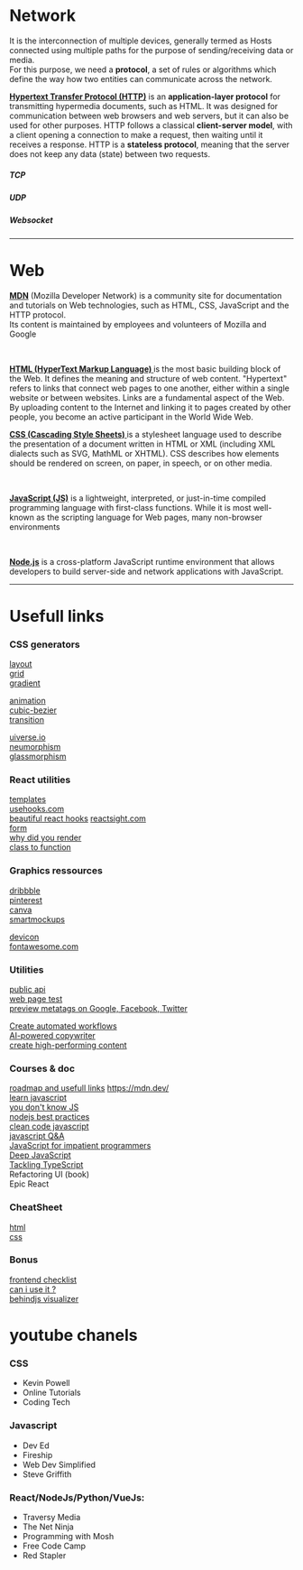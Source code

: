 
# Network
It is the interconnection of multiple devices, generally termed as Hosts connected using multiple paths for the purpose of sending/receiving data or media.  
For this purpose, we need a **protocol**, a set of rules or algorithms which define the way how two entities can communicate across the network.


**[Hypertext Transfer Protocol (HTTP)](web-network/http.md)** is an **application-layer protocol** for transmitting hypermedia documents, such as HTML. It was designed for communication between web browsers and web servers, but it can also be used for other purposes. 
HTTP follows a classical **client-server model**, with a client opening a connection to make a request, then waiting until it receives a response. HTTP is a **stateless protocol**, meaning that the server does not keep any data (state) between two requests.

##### TCP
##### UDP 
##### Websocket
---
# Web 
**[MDN](web-network/MDN.md)** (Mozilla Developer Network) is a community site for documentation and tutorials on Web technologies, such as HTML, CSS, JavaScript and the HTTP protocol.   
Its content is maintained by employees and volunteers of Mozilla and Google

<br/>

**[HTML (HyperText Markup Language) ](web-network/html.md)**  is the most basic building block of the Web. It defines the meaning and structure of web content. "Hypertext" refers to links that connect web pages to one another, either within a single website or between websites. Links are a fundamental aspect of the Web. By uploading content to the Internet and linking it to pages created by other people, you become an active participant in the World Wide Web.

**[CSS (Cascading Style Sheets) ](web-network/css.md)** is a stylesheet language used to describe the presentation of a document written in HTML or XML (including XML dialects such as SVG, MathML or XHTML). CSS describes how elements should be rendered on screen, on paper, in speech, or on other media.

<br/>

**[JavaScript (JS)](web-network/modern-javascript.md)** is a lightweight, interpreted, or just-in-time compiled programming language with first-class functions. While it is most well-known as the scripting language for Web pages, many non-browser environments

<br/>

**[Node.js](web-network/node.md)** is a cross-platform JavaScript runtime environment that allows developers to build server-side and network applications with JavaScript.



---



# Usefull links

### CSS generators
[layout](https://layout.bradwoods.io)  
[grid](https://cssgrid-generator.netlify.app)  
[gradient](https://t.co/T3e5HMeGlE) 

[animation](https://animista.net/ )  
[cubic-bezier](https://cubic-bezier.com)  
[transition](https://www.transition.style/)  


[uiverse.io](https://uiverse.io/)  
[neumorphism](https://t.co/NkFoyRwctK)  
[glassmorphism](https://t.co/C7wlmOI9jm)   
 
### React utilities
[templates](https://mui.com/templates/)  
[usehooks.com](https://usehooks.com)  
[beautiful react hooks](https://github.com/antonioru/beautiful-react-hooks)
[reactsight.com](https://reactsight.com)  
[form](https://formik.org)  
[why did you render](https://github.com/welldone-software/why-did-you-render)  
[class to function](https://wattenberger.com/blog/react-hooks)  
### Graphics ressources
[dribbble](https://dribbble.com/)  
[pinterest](https://www.pinterest.fr/)  
[canva](https://www.canva.com/)  
[smartmockups](https://smartmockups.com/)  

[devicon](https://devicon.dev/)  
[fontawesome.com](https://fontawesome.com/icons)  
### Utilities
[public api](https://github.com/public-apis/public-apis)  
[web page test](https://www.webpagetest.org/)  
[preview metatags on Google, Facebook, Twitter](https://metatags.io/)  

[Create automated workflows](https://t.co/NuBvDJXOPw)  
[AI-powered copywriter](https://t.co/rtaSGwiSzV)  
[create high-performing content](https://t.co/yskBtRhzOn)
### Courses & doc
[roadmap and usefull links](https://resourcify.me/#/)
https://mdn.dev/  
[learn javascript](https://github.com/bmorelli25/Become-A-Full-Stack-Web-Developer/#learn-javascript)  
[you don't know JS](https://github.com/getify/You-Dont-Know-JS)  
[nodejs best practices](https://github.com/goldbergyoni/nodebestpractices)  
[clean code javascript](https://github.com/ryanmcdermott/clean-code-javascript)  
[javascript Q&A](https://github.com/lydiahallie/javascript-questions/blob/master/README.md)  
[JavaScript for impatient programmers](https://t.co/uXKdpnLngt)  
[Deep JavaScript](https://t.co/tma31MtwA0)  
[Tackling TypeScript](https://t.co/yNjJugpoum)  
Refactoring UI (book)  
Epic React
### CheatSheet
[html](https://htmlcheatsheet.com)  
[css](https://cssreference.io)   

### Bonus
[frontend checklist](https://frontendchecklist.io/)  
[can i use it ?](https://caniuse.com/?search=Grid)  
[behindjs visualizer](http://latentflip.com/loupe)  

# youtube chanels
### CSS   
- Kevin Powell 
- Online Tutorials 
- Coding Tech 
### Javascript 
- Dev Ed 
- Fireship 
- Web Dev Simplified 
- Steve Griffith 
### React/NodeJs/Python/VueJs: 
- Traversy Media 
- The Net Ninja 
- Programming with Mosh 
- Free Code Camp 
- Red Stapler
